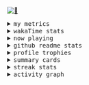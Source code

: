 [![🐙](https://hits.seeyoufarm.com/api/count/incr/badge.svg?url=https%3A%2F%2Fgithub.com%2Fktnkk%2Fhit-counter&count_bg=%23070707&title_bg=%23070707&icon=&icon_color=%23E7E7E7&title=visitors&edge_flat=true)](https://hits.seeyoufarm.com)

<details>
  <summary> <samp>my metrics</samp></summary>
  
  <br>
  
 ![🐳](https://github.com/kkhys/kkhys/blob/main/github-metrics.svg)
  
  ***
</details>

<details>
  <summary> <samp>wakaTime stats</samp></summary>
  
  <br>
  
<!--START_SECTION:waka-->
![Code Time](http://img.shields.io/badge/Code%20Time-4%2C070%20hrs%2053%20mins-blue)

**🐱 My GitHub Data** 

> 📦 5.1 MB Used in GitHub's Storage 
 > 
> 🏆 1,938 Contributions in the Year 2024
 > 
> 💼 Opted to Hire
 > 
> 📜 9 Public Repositories 
 > 
> 🔑 23 Private Repositories 
 > 
**I'm an Early 🐤** 

```text
🌞 Morning                8405 commits        ███████░░░░░░░░░░░░░░░░░░   28.61 % 
🌆 Daytime                6726 commits        ██████░░░░░░░░░░░░░░░░░░░   22.90 % 
🌃 Evening                11922 commits       ██████████░░░░░░░░░░░░░░░   40.59 % 
🌙 Night                  2321 commits        ██░░░░░░░░░░░░░░░░░░░░░░░   07.90 % 
```
📅 **I'm Most Productive on Sunday** 

```text
Monday                   3724 commits        ███░░░░░░░░░░░░░░░░░░░░░░   12.68 % 
Tuesday                  4108 commits        ███░░░░░░░░░░░░░░░░░░░░░░   13.99 % 
Wednesday                3973 commits        ███░░░░░░░░░░░░░░░░░░░░░░   13.53 % 
Thursday                 3990 commits        ███░░░░░░░░░░░░░░░░░░░░░░   13.58 % 
Friday                   4170 commits        ████░░░░░░░░░░░░░░░░░░░░░   14.20 % 
Saturday                 4349 commits        ████░░░░░░░░░░░░░░░░░░░░░   14.81 % 
Sunday                   5060 commits        ████░░░░░░░░░░░░░░░░░░░░░   17.23 % 
```


📊 **This Week I Spent My Time On** 

```text
🕑︎ Time Zone: Asia/Tokyo

💬 Programming Languages: 
Other                    48 hrs 33 mins      █████████████████░░░░░░░░   68.32 % 
Java                     6 hrs 52 mins       ██░░░░░░░░░░░░░░░░░░░░░░░   09.67 % 
MDX                      4 hrs 26 mins       ██░░░░░░░░░░░░░░░░░░░░░░░   06.24 % 
HTML                     3 hrs 10 mins       █░░░░░░░░░░░░░░░░░░░░░░░░   04.47 % 
TypeScript               2 hrs 38 mins       █░░░░░░░░░░░░░░░░░░░░░░░░   03.71 % 

🔥 Editors: 
Chrome                   48 hrs 50 mins      █████████████████░░░░░░░░   68.72 % 
IntelliJ IDEA            13 hrs 6 mins       █████░░░░░░░░░░░░░░░░░░░░   18.44 % 
WebStorm                 7 hrs 24 mins       ███░░░░░░░░░░░░░░░░░░░░░░   10.42 % 
Intellijidea             1 hr 23 mins        ░░░░░░░░░░░░░░░░░░░░░░░░░   01.95 % 
DataGrip                 19 mins             ░░░░░░░░░░░░░░░░░░░░░░░░░   00.46 % 

💻 Operating System: 
Mac                      71 hrs 4 mins       █████████████████████████   100.00 % 
```


 Last Updated on 2024/07/10 18:45:23 UTC
<!--END_SECTION:waka-->
  
  ***
</details>


<details>
  <summary> <samp>now playing</samp></summary>
  
  <br>
 
 [![🐟](https://spotify-github-profile.vercel.app/api/view?uid=31ryofms4dnv7mrohhepo4c4zgqu&cover_image=true&theme=default&show_offline=false&background_color=121212&bar_color=53b14f&bar_color_cover=false)](https://open.spotify.com/user/31ryofms4dnv7mrohhepo4c4zgqu)
  
  ***
</details>

<details>
  <summary> <samp>github readme stats</samp></summary>
  
  <br>
  
 <p align="left"> 
  <img alt="🐠" src="https://github-readme-stats.vercel.app/api?username=kkhys&count_private=true&show_icons=true&theme=dark&include_all_commits=true" />
  <img alt="🐟" src="https://github-readme-stats.vercel.app/api/top-langs/?username=kkhys&layout=compact&theme=dark&langs_count=10&hide=HTML,CSS,SCSS" />
</p>
  
  ***
</details>

<details>
  <summary> <samp>profile trophies</samp></summary>
  
  <br>
  
  [![🐬](https://github-profile-trophy.vercel.app/?username=kkhys&rank=SECRET,SSS,SS,S,AAA,AA,A&theme=darkhub&row=1&margin-w=10&no-bg=true)](https://github.com/ryo-ma/github-profile-trophy)
  
  ***
</details>

<details>
  <summary> <samp>summary cards</samp></summary>
  
  <br>
  
  ![🐋](https://github-profile-summary-cards.vercel.app/api/cards/profile-details?username=kkhys&theme=github_dark)
  ![🦑](https://github-profile-summary-cards.vercel.app/api/cards/repos-per-language?username=kkhys&theme=github_dark)
  ![🦭](https://github-profile-summary-cards.vercel.app/api/cards/most-commit-language?username=kkhys&theme=github_dark)
  ![🦀](https://github-profile-summary-cards.vercel.app/api/cards/stats?username=kkhys&theme=github_dark)
  ![🦈](https://github-profile-summary-cards.vercel.app/api/cards/productive-time?username=kkhys&theme=github_dark)
  
  ***
</details>

<details>
  <summary> <samp>streak stats</samp></summary>
  
  <br>
  
  [![🐠](http://github-readme-streak-stats.herokuapp.com?user=kkhys&theme=dark)](https://git.io/streak-stats)
  
  ***
</details>

<details>
  <summary> <samp>activity graph</samp></summary>
  
  <br>
  
  [![🐡](https://github-readme-activity-graph.vercel.app/graph?username=kkhys&theme=xcode)](https://github.com/ashutosh00710/github-readme-activity-graph)
  
  ***
</details>
